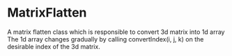 # MatrixFlatten
A matrix flatten class which is responsible to convert 3d matrix into 1d array
The 1d array changes gradually by calling convertIndex(i, j, k) on the desirable index
of the 3d matrix.
